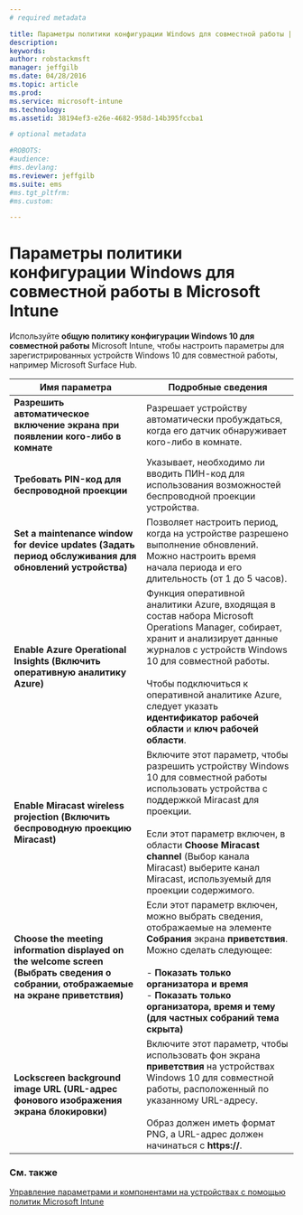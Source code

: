 ```yaml
---
# required metadata

title: Параметры политики конфигурации Windows для совместной работы | Microsoft Intune
description:
keywords:
author: robstackmsft
manager: jeffgilb
ms.date: 04/28/2016
ms.topic: article
ms.prod:
ms.service: microsoft-intune
ms.technology:
ms.assetid: 38194ef3-e26e-4682-958d-14b395fccba1

# optional metadata

#ROBOTS:
#audience:
#ms.devlang:
ms.reviewer: jeffgilb
ms.suite: ems
#ms.tgt_pltfrm:
#ms.custom:

---
```


# Параметры политики конфигурации Windows для совместной работы в Microsoft Intune
Используйте **общую политику конфигурации Windows 10 для совместной работы** Microsoft Intune, чтобы настроить параметры для зарегистрированных устройств Windows 10 для совместной работы, например Microsoft Surface Hub.

|Имя параметра|Подробные сведения|
|----------------|-----------|
|**Разрешить автоматическое включение экрана при появлении кого-либо в комнате**|Разрешает устройству автоматически пробуждаться, когда его датчик обнаруживает кого-либо в комнате.|
|**Требовать PIN-код для беспроводной проекции**|Указывает, необходимо ли вводить ПИН-код для использования возможностей беспроводной проекции устройства.|
|**Set a maintenance window for device updates (Задать период обслуживания для обновлений устройства)**|Позволяет настроить период, когда на устройстве разрешено выполнение обновлений. Можно настроить время начала периода и его длительность (от 1 до 5 часов).|
|**Enable Azure Operational Insights (Включить оперативную аналитику Azure)**|Функция оперативной аналитики Azure, входящая в состав набора Microsoft Operations Manager, собирает, хранит и анализирует данные журналов с устройств Windows 10 для совместной работы.<br /><br />Чтобы подключиться к оперативной аналитике Azure, следует указать **идентификатор рабочей области** и **ключ рабочей области**.|
|**Enable Miracast wireless projection (Включить беспроводную проекцию Miracast)**|Включите этот параметр, чтобы разрешить устройству Windows 10 для совместной работы использовать устройства с поддержкой Miracast для проекции.<br /><br />Если этот параметр включен, в области **Choose Miracast channel** (Выбор канала Miracast) выберите канал Miracast, используемый для проекции содержимого.|
|**Choose the meeting information displayed on the welcome screen (Выбрать сведения о собрании, отображаемые на экране приветствия)**|Если этот параметр включен, можно выбрать сведения, отображаемые на элементе **Собрания** экрана **приветствия**. Можно сделать следующее:<br /><br />-   **Показать только организатора и время**<br />-   **Показать только организатора, время и тему (для частных собраний тема скрыта)**|
|**Lockscreen background image URL (URL-адрес фонового изображения экрана блокировки)**|Включите этот параметр, чтобы использовать фон экрана **приветствия** на устройствах Windows 10 для совместной работы, расположенный по указанному URL-адресу.<br /><br />Образ должен иметь формат PNG, а URL-адрес должен начинаться с **https://**.|


### См. также
[Управление параметрами и компонентами на устройствах с помощью политик Microsoft Intune](manage-settings-and-features-on-your-devices-with-microsoft-intune-policies.md)



<!--HONumber=May16_HO2-->


